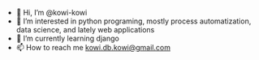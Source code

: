 - 👋 Hi, I’m @kowi-kowi
- 👀 I’m interested in python programing, mostly process automatization, data science, and lately web applications
- 🌱 I’m currently learning django
- 📫 How to reach me kowi.db.kowi@gmail.com

<!---
kowi-kowi/kowi-kowi is a ✨ special ✨ repository because its `README.md` (this file) appears on your GitHub profile.
You can click the Preview link to take a look at your changes.
 💞️ 
--->
